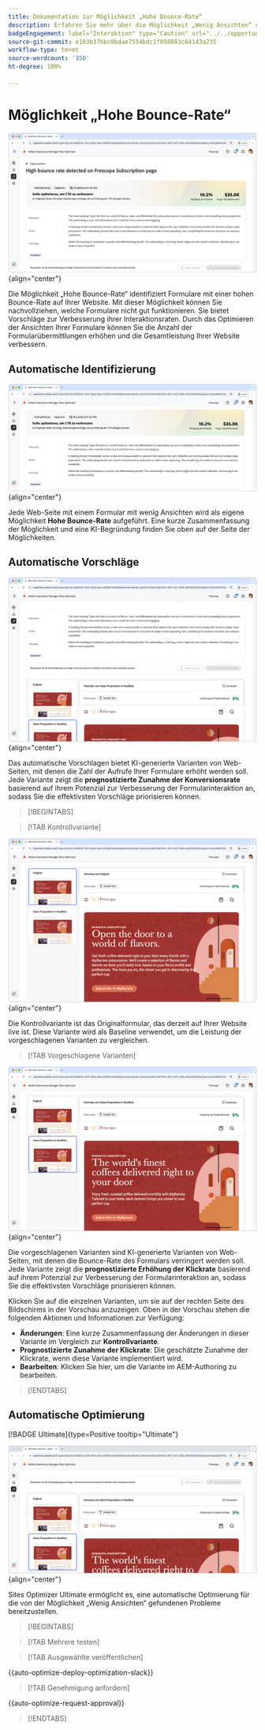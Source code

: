 ```yaml
---
title: Dokumentation zur Möglichkeit „Hohe Bounce-Rate“
description: Erfahren Sie mehr über die Möglichkeit „Wenig Ansichten“ und darüber, wie Sie sie zur Verbesserung der Interaktion auf Ihrer Website verwenden können.
badgeEngagement: label="Interaktion" type="Caution" url="../../opportunity-types/engagement.md" tooltip="Interaktion"
source-git-commit: e103b37bbc0bdae7554bdc1f058083c64143a235
workflow-type: tm+mt
source-wordcount: '350'
ht-degree: 100%

---
```



# Möglichkeit „Hohe Bounce-Rate“

![Möglichkeit „Hohe Bounce-Rate“](./assets/high-bounce-rate/hero.png){align="center"}

Die Möglichkeit „Hohe Bounce-Rate“ identifiziert Formulare mit einer hohen Bounce-Rate auf Ihrer Website. Mit dieser Möglichkeit können Sie nachvollziehen, welche Formulare nicht gut funktionieren. Sie bietet Vorschläge zur Verbesserung ihrer Interaktionsraten. Durch das Optimieren der Ansichten Ihrer Formulare können Sie die Anzahl der Formularübermittlungen erhöhen und die Gesamtleistung Ihrer Website verbessern.

## Automatische Identifizierung

![Automatisches Identifizieren einer hohen Bounce-Rate](./assets/high-bounce-rate/auto-identify.png){align="center"}

Jede Web-Seite mit einem Formular mit wenig Ansichten wird als eigene Möglichkeit **Hohe Bounce-Rate** aufgeführt. Eine kurze Zusammenfassung der Möglichkeit und eine KI-Begründung finden Sie oben auf der Seite der Möglichkeiten.

## Automatische Vorschläge

![Automatische Vorschläge bei einer hohen Bounce-Rate](./assets/high-bounce-rate/auto-suggest.png){align="center"}

Das automatische Vorschlagen bietet KI-generierte Varianten von Web-Seiten, mit denen die Zahl der Aufrufe Ihrer Formulare erhöht werden soll. Jede Variante zeigt die **prognostizierte Zunahme der Konversionsrate** basierend auf ihrem Potenzial zur Verbesserung der Formularinteraktion an, sodass Sie die effektivsten Vorschläge priorisieren können.

>[!BEGINTABS]

>[!TAB Kontrollvariante]

![Kontrollvarianten](./assets/high-bounce-rate/original-variation.png){align="center"}

Die Kontrollvariante ist das Originalformular, das derzeit auf Ihrer Website live ist. Diese Variante wird als Baseline verwendet, um die Leistung der vorgeschlagenen Varianten zu vergleichen.

>[!TAB Vorgeschlagene Varianten]

![Vorgeschlagene Varianten](./assets/high-bounce-rate/suggested-variations.png){align="center"}

Die vorgeschlagenen Varianten sind KI-generierte Varianten von Web-Seiten, mit denen die Bounce-Rate des Formulars verringert werden soll. Jede Variante zeigt die **prognostizierte Erhöhung der Klickrate** basierend auf ihrem Potenzial zur Verbesserung der Formularinteraktion an, sodass Sie die effektivsten Vorschläge priorisieren können.

Klicken Sie auf die einzelnen Varianten, um sie auf der rechten Seite des Bildschirms in der Vorschau anzuzeigen. Oben in der Vorschau stehen die folgenden Aktionen und Informationen zur Verfügung:

* **Änderungen**: Eine kurze Zusammenfassung der Änderungen in dieser Variante im Vergleich zur **Kontrollvariante**.
* **Prognostizierte Zunahme der Klickrate**: Die geschätzte Zunahme der Klickrate, wenn diese Variante implementiert wird.
* **Bearbeiten**: Klicken Sie hier, um die Variante im AEM-Authoring zu bearbeiten.

>[!ENDTABS]

## Automatische Optimierung

[!BADGE Ultimate]{type=Positive tooltip="Ultimate"}

![Automatisches Optimieren bei einer hohen Bounce-Rate](./assets/high-bounce-rate/auto-optimize.png){align="center"}

Sites Optimizer Ultimate ermöglicht es, eine automatische Optimierung für die von der Möglichkeit „Wenig Ansichten“ gefundenen Probleme bereitzustellen.

>[!BEGINTABS]

>[!TAB Mehrere testen]


>[!TAB Ausgewählte veröffentlichen]

{{auto-optimize-deploy-optimization-slack}}

>[!TAB Genehmigung anfordern]

{{auto-optimize-request-approval}}

>[!ENDTABS]
